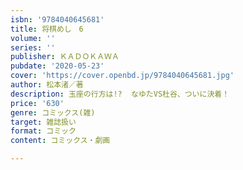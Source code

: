 ```yaml
---
isbn: '9784040645681'
title: 将棋めし　6
volume: ''
series: ''
publisher: ＫＡＤＯＫＡＷＡ
pubdate: '2020-05-23'
cover: 'https://cover.openbd.jp/9784040645681.jpg'
author: 松本渚／著
description: 玉座の行方は!?  なゆたVS杜谷、ついに決着！
price: '630'
genre: コミックス(雑)
target: 雑誌扱い
format: コミック
content: コミックス・劇画

---
```

